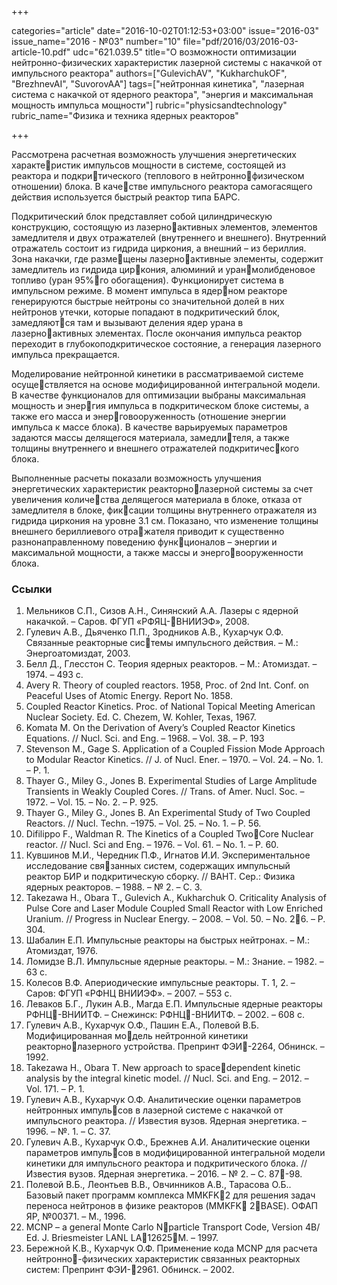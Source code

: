 +++

categories="article"
date="2016-10-02T01:12:53+03:00"
issue="2016-03"
issue_name="2016 - №03"
number="10"
file="pdf/2016/03/2016-03-article-10.pdf"
udc="621.039.5"
title="О возможности оптимизации нейтронно-физических характеристик лазерной системы с накачкой от импульсного реактора"
authors=["GulevichAV", "KukharchukOF", "BrezhnevAI", "SuvorovAA"]
tags=["нейтронная кинетика", "лазерная система с накачкой от ядерного реактора", "энергия и максимальная мощность импульса мощности"]
rubric="physicsandtechnology"
rubric_name="Физика и техника ядерных реакторов"

+++

Рассмотрена расчетная возможность улучшения энергетических характеристик импульсов мощности в системе, состоящей из реактора и подкритического (теплового в нейтроннофизическом отношении) блока. 
В качестве импульсного реактора самогасящего действия используется быстрый реактор типа БАРС.

Подкритический блок представляет собой цилиндрическую конструкцию, состоящую из лазерноактивных элементов, элементов замедлителя и двух отражателей (внутреннего и внешнего). 
Внутренний отражатель состоит из гидрида циркония, а внешний – из бериллия. Зона накачки, где размещены лазерноактивные элементы, содержит замедлитель из гидрида циркония, алюминий и уранмолибденовое топливо (уран 95%го обогащения).
Функционирует система в импульсном режиме. 
В момент импульса в ядерном реакторе генерируются быстрые нейтроны со значительной долей в них нейтронов утечки, которые попадают в подкритический блок, замедляются там и вызывают деления ядер урана в лазерноактивных элементах.
После окончания импульса реактор переходит в глубокоподкритическое состояние, а генерация лазерного импульса прекращается.

Моделирование нейтронной кинетики в рассматриваемой системе осуществляется на основе модифицированной интегральной модели. 
В качестве функционалов для оптимизации выбраны максимальная мощность и энергия импульса в подкритическом блоке системы, а также его масса и энерговооруженность (отношение энергии импульса к массе блока). 
В качестве варьируемых параметров задаются массы делящегося материала, замедлителя, а также толщины внутреннего и внешнего отражателей подкритического блока.

Выполненные расчеты показали возможность улучшения энергетических характеристик реакторнолазерной системы за счет увеличения количества делящегося материала в блоке, отказа от замедлителя в блоке, фиксации толщины внутреннего отражателя из гидрида циркония на уровне 3.1 см. 
Показано, что изменение толщины внешнего бериллиевого отражателя приводит к существенно разнонаправленному поведению функционалов – энергии и максимальной мощности, а также массы и энерговооруженности блока.

### Ссылки

1. Мельников С.П., Сизов А.Н., Синянский А.А. Лазеры с ядерной накачкой. – Саров. ФГУП «РФЯЦ-ВНИИЭФ», 2008.
2. Гулевич А.В., Дьяченко П.П., Зродников А.В., Кухарчук О.Ф. Связанные реакторные системы импульсного действия. – М.: Энергоатомиздат, 2003.
3. Белл Д., Глесстон С. Теория ядерных реакторов. – М.: Атомиздат. – 1974. – 493 с.
4. Avery R. Theory of coupled reactors. 1958, Proc. of 2nd Int. Conf. on Peaceful Uses of Atomic Energy. Report No. 1858.
5. Coupled Reactor Kinetics. Proc. of National Topical Meeting American Nuclear Society. Ed. C. Chezem, W. Kohler, Texas, 1967.
6. Komata M. On the Derivation of Avery’s Coupled Reactor Kinetics Equations. // Nucl. Sci. and Eng. – 1968. – Vol. 38. – P. 193
7. Stevenson M., Gage S. Application of a Coupled Fission Mode Approach to Modular Reactor Kinetics. // J. of Nucl. Ener. – 1970. – Vol. 24. – No. 1. – P. 1.
8. Thayer G., Miley G., Jones B. Experimental Studies of Large Amplitude Transients in Weakly Coupled Cores. // Trans. of Amer. Nucl. Soc. – 1972. – Vol. 15. – No. 2. – P. 925.
9. Thayer G., Miley G., Jones B. An Experimental Study of Two Coupled Reactors. // Nucl. Techn. –1975. – Vol. 25. – No. 1. – Р. 56.
10. Difilippo F., Waldman R. The Kinetics of a Coupled TwoCore Nuclear reactor. // Nucl. Sci and Eng. – 1976. – Vol. 61. – No. 1. – P. 60.
11. Кувшинов М.И., Чередник П.Ф., Игнатов И.И. Экспериментальное исследование связанных систем, содержащих импульсный реактор БИР и подкритическую сборку. // ВАНТ. Сер.: Физика ядерных реакторов. – 1988. – № 2. – С. 3.
12. Takezawa H., Obara T., Gulevich A., Kukharchuk O. Criticality Analysis of Pulse Core and Laser Module Coupled Small Reactor with Low Enriched Uranium. // Progress in Nuclear Energy. – 2008. – Vol. 50. – No. 26. – P. 304.
13. Шабалин Е.П. Импульсные реакторы на быстрых нейтронах. – М.: Атомиздат, 1976.
14. Ломидзе В.Л. Импульсные ядерные реакторы. – М.: Знание. – 1982. – 63 с.
15. Колесов В.Ф. Апериодические импульсные реакторы. T. 1, 2. – Саров: ФГУП «РФНЦ ВНИИЭФ». – 2007. – 553 с.
16. Леваков Б.Г., Лукин А.В., Магда Е.П. Импульсные ядерные реакторы РФНЦ-ВНИИТФ. – Снежинск: РФНЦ-ВНИИТФ. – 2002. – 608 с.
17. Гулевич А.В., Кухарчук О.Ф., Пашин Е.А., Полевой В.Б. Модифицированная модель нейтронной кинетики реакторнолазерного устройства. Препринт ФЭИ-2264, Обнинск. – 1992.
18. Takezawa H., Obara T. New approach to spacedependent kinetic analysis by the integral kinetic model. // Nucl. Sci. and Eng. – 2012. – Vol. 171. – P. 1.
19. Гулевич А.В., Кухарчук О.Ф. Аналитические оценки параметров нейтронных импульсов в лазерной системе с накачкой от импульсного реактора. // Известия вузов. Ядерная энергетика. – 1996. – №. 1. – С. 37.
20. Гулевич А.В., Кухарчук О.Ф., Брежнев А.И. Аналитические оценки параметров импульсов в модифицированной интегральной модели кинетики для импульсного реактора и подкритического блока. // Известия вузов. Ядерная энергетика. – 2016. – № 2. – С. 87-98.
21. Полевой В.Б., Леонтьев В.В., Овчинников А.В., Тарасова О.Б.. Базовый пакет программ комплекса MMKFK2 для решения задач переноса нейтронов в физике реакторов (MMKFK 2BASE). ОФАП ЯР, №00371. – М., 1996.
22. MCNP – a general Monte Carlo Nparticle Transport Code, Version 4B/ Ed. J. Briesmeister LANL LA12625M. – 1997.
23. Бережной К.В., Кухарчук О.Ф. Применение кода MCNP для расчета нейтронно-физических характеристик связанных реакторных систем: Препринт ФЭИ-2961. Обнинск. – 2002.